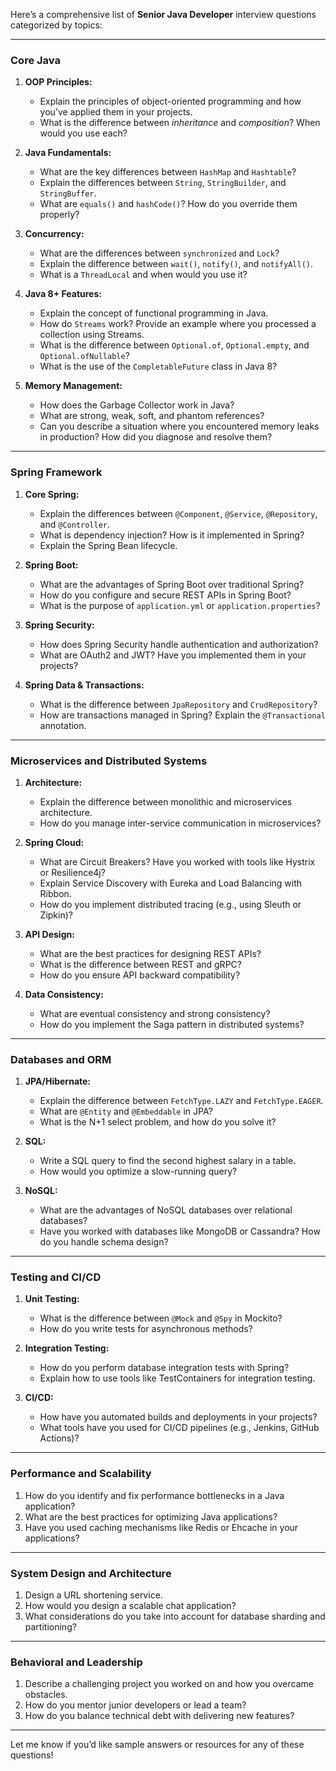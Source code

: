 Here’s a comprehensive list of **Senior Java Developer** interview questions categorized by topics:

---

### **Core Java**
1. **OOP Principles:**
   - Explain the principles of object-oriented programming and how you’ve applied them in your projects.
   - What is the difference between *inheritance* and *composition*? When would you use each?

2. **Java Fundamentals:**
   - What are the key differences between `HashMap` and `Hashtable`?  
   - Explain the differences between `String`, `StringBuilder`, and `StringBuffer`.  
   - What are `equals()` and `hashCode()`? How do you override them properly?  

3. **Concurrency:**
   - What are the differences between `synchronized` and `Lock`?  
   - Explain the difference between `wait()`, `notify()`, and `notifyAll()`.  
   - What is a `ThreadLocal` and when would you use it?  

4. **Java 8+ Features:**
   - Explain the concept of functional programming in Java.  
   - How do `Streams` work? Provide an example where you processed a collection using Streams.  
   - What is the difference between `Optional.of`, `Optional.empty`, and `Optional.ofNullable`?  
   - What is the use of the `CompletableFuture` class in Java 8?

5. **Memory Management:**
   - How does the Garbage Collector work in Java?  
   - What are strong, weak, soft, and phantom references? 
   - Can you describe a situation where you encountered memory leaks in production? How did you diagnose and resolve them?

---

### **Spring Framework**
1. **Core Spring:**
   - Explain the differences between `@Component`, `@Service`, `@Repository`, and `@Controller`.  
   - What is dependency injection? How is it implemented in Spring?  
   - Explain the Spring Bean lifecycle.

2. **Spring Boot:**
   - What are the advantages of Spring Boot over traditional Spring?  
   - How do you configure and secure REST APIs in Spring Boot?  
   - What is the purpose of `application.yml` or `application.properties`?

3. **Spring Security:**
   - How does Spring Security handle authentication and authorization?  
   - What are OAuth2 and JWT? Have you implemented them in your projects?

4. **Spring Data & Transactions:**
   - What is the difference between `JpaRepository` and `CrudRepository`?  
   - How are transactions managed in Spring? Explain the `@Transactional` annotation.  

---

### **Microservices and Distributed Systems**
1. **Architecture:**
   - Explain the difference between monolithic and microservices architecture.  
   - How do you manage inter-service communication in microservices?  

2. **Spring Cloud:**
   - What are Circuit Breakers? Have you worked with tools like Hystrix or Resilience4j?  
   - Explain Service Discovery with Eureka and Load Balancing with Ribbon.  
   - How do you implement distributed tracing (e.g., using Sleuth or Zipkin)?

3. **API Design:**
   - What are the best practices for designing REST APIs?  
   - What is the difference between REST and gRPC?  
   - How do you ensure API backward compatibility?

4. **Data Consistency:**
   - What are eventual consistency and strong consistency?  
   - How do you implement the Saga pattern in distributed systems?

---

### **Databases and ORM**
1. **JPA/Hibernate:**
   - Explain the difference between `FetchType.LAZY` and `FetchType.EAGER`.  
   - What are `@Entity` and `@Embeddable` in JPA?  
   - What is the N+1 select problem, and how do you solve it?  

2. **SQL:**
   - Write a SQL query to find the second highest salary in a table.  
   - How would you optimize a slow-running query?

3. **NoSQL:**
   - What are the advantages of NoSQL databases over relational databases?  
   - Have you worked with databases like MongoDB or Cassandra? How do you handle schema design?

---

### **Testing and CI/CD**
1. **Unit Testing:**
   - What is the difference between `@Mock` and `@Spy` in Mockito?  
   - How do you write tests for asynchronous methods?  

2. **Integration Testing:**
   - How do you perform database integration tests with Spring?  
   - Explain how to use tools like TestContainers for integration testing.

3. **CI/CD:**
   - How have you automated builds and deployments in your projects?  
   - What tools have you used for CI/CD pipelines (e.g., Jenkins, GitHub Actions)?  

---

### **Performance and Scalability**
1. How do you identify and fix performance bottlenecks in a Java application?  
2. What are the best practices for optimizing Java applications?  
3. Have you used caching mechanisms like Redis or Ehcache in your applications?  

---

### **System Design and Architecture**
1. Design a URL shortening service.  
2. How would you design a scalable chat application?  
3. What considerations do you take into account for database sharding and partitioning?  

---

### **Behavioral and Leadership**
1. Describe a challenging project you worked on and how you overcame obstacles.  
2. How do you mentor junior developers or lead a team?  
3. How do you balance technical debt with delivering new features?  

---

Let me know if you’d like sample answers or resources for any of these questions!